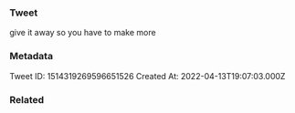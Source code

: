 ### Tweet
give it away so you have to make more

### Metadata
Tweet ID: 1514319269596651526
Created At: 2022-04-13T19:07:03.000Z

### Related

